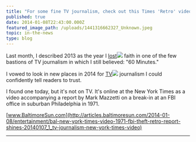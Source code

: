 ```yaml
---
title: "For some fine TV journalism, check out this Times 'Retro' video"
published: true
date: 2014-01-08T22:43:00.000Z
featured_image_path: /uploads/1441316662327_Unknown.jpeg
topic: in-the-news
type: blog
---
```


Last month, I described 2013 as the year I [<span class="itxtrst itxtrstspan itxtnowrap"><u>lost</u>![](http://images.intellitxt.com/ast/adTypes/icon1.png)</span>](http://articles.baltimoresun.com/2014-01-08/entertainment/bal-new-york-times-video-1971-fbi-theft-retro-report-shines-20140107_1_tv-journalism-new-york-times-video#) faith in one of the few bastions of TV journalism in which I still believed: "60 Minutes."

I vowed to look in new places in 2014 for [<span class="itxtrst itxtrstspan itxtnowrap"><u>TV</u>![](http://images.intellitxt.com/ast/adTypes/icon1.png)</span>](http://articles.baltimoresun.com/2014-01-08/entertainment/bal-new-york-times-video-1971-fbi-theft-retro-report-shines-20140107_1_tv-journalism-new-york-times-video#) journalism I could confidently tell readers to trust.

I found one today, but it's not on TV. It's online at the New York Times as a video accompanying a report by Mark Mazzetti on a break-in at an FBI office in suburban Philadelphia in 1971.

[www.BaltimoreSun.com](http://articles.baltimoresun.com/2014-01-08/entertainment/bal-new-york-times-video-1971-fbi-theft-retro-report-shines-20140107_1_tv-journalism-new-york-times-video)

---
